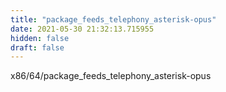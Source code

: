 ```yaml
---
title: "package_feeds_telephony_asterisk-opus"
date: 2021-05-30 21:32:13.715955
hidden: false
draft: false
---
```


x86/64/package_feeds_telephony_asterisk-opus

